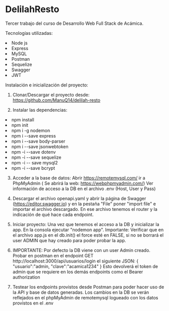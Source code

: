 <h1>DelilahResto</h1>

Tercer trabajo del curso de Desarrollo Web Full Stack de Acámica.

Tecnologías utilizadas:
<li>Node js</li>
<li>Express</li>
<li>MySQL</li>
<li>Postman</li>
<li>Sequelize</li>
<li>Swagger</li>
<li>JWT</li>

Instalación e inicialización del proyecto:
1) Clonar/Descargar el proyecto desde: https://github.com/ManuQ14/delilah-resto


2) Instalar las dependencias:
<li>npm install</li>
<li>npm init</li>
<li>npm i -g nodemon</li>
<li>npm i --save express</li>
<li>npm i --save body-parser</li>
<li>npm i --save jsonwebtoken</li>
<li>npm -i --save dotenv</li>
<li>npm -i --save sequelize</li>
<li>npm -i -- save mysql2</li>
<li>npm -i --save bcrypt</li>

3) Acceder a la base de datos:
Abrir https://remotemysql.com/ 
ir a PhpMyAdmin ( Se abrirá la web: https://webphpmyadmin.com/)
Ver información de acceso a la DB en el archivo .env (Host, User y Pass)

4) Descargar el archivo openapi.yaml y abrir la página de Swagger (https://editor.swagger.io) y en la pestaña "File" poner "import file" e importar el archivo descargado.
En ese archivo tenemos el router y la indicación de qué hace cada endpoint.

5) Iniciar proyecto:
Una vez que tenemos el acceso a la DB y inicializar la app. En la consola ejecutar "nodemon app". Importante: Verificar que en el archivo app.js en el db.init() el force esté en FALSE, si no se borrará el user ADMIN que hay creado para poder probar la app.

6) IMPORTANTE: Por defecto la DB viene con un user Admin creado. Probar en postman en el endpoint GET http://localhost:3000/api/usuarios/login el siguiente JSON:
{
  "usuario":"admin,
  "clave":"acamica1234"
}
Esto devolverá el token de admin que se requiere en los demás endpoints como el Bearer authorization

7) Testear los endpoints provistos desde Postman para poder hacer uso de la API y base de datos generadas. Los cambios en la DB se verán reflejados en el phpMyAdmin de remotemysql logueado con los datos provistos en el .env

